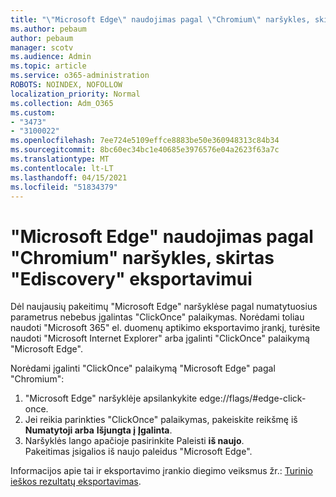 ```yaml
---
title: "\"Microsoft Edge\" naudojimas pagal \"Chromium\" naršykles, skirtas \"Ediscovery\" eksportavimui"
ms.author: pebaum
author: pebaum
manager: scotv
ms.audience: Admin
ms.topic: article
ms.service: o365-administration
ROBOTS: NOINDEX, NOFOLLOW
localization_priority: Normal
ms.collection: Adm_O365
ms.custom:
- "3473"
- "3100022"
ms.openlocfilehash: 7ee724e5109effce8883be50e360948313c84b34
ms.sourcegitcommit: 8bc60ec34bc1e40685e3976576e04a2623f63a7c
ms.translationtype: MT
ms.contentlocale: lt-LT
ms.lasthandoff: 04/15/2021
ms.locfileid: "51834379"
---
```

# <a name="using-microsoft-edge-based-on-chromium-browsers-for-ediscovery-export"></a>"Microsoft Edge" naudojimas pagal "Chromium" naršykles, skirtas "Ediscovery" eksportavimui

Dėl naujausių pakeitimų "Microsoft Edge" naršyklėse pagal numatytuosius parametrus nebebus įgalintas "ClickOnce" palaikymas. Norėdami toliau naudoti "Microsoft 365" el. duomenų aptikimo eksportavimo įrankį, turėsite naudoti "Microsoft Internet Explorer" arba įgalinti "ClickOnce" palaikymą "Microsoft Edge". 

Norėdami įgalinti "ClickOnce" palaikymą "Microsoft Edge" pagal "Chromium": 
1. "Microsoft Edge" naršyklėje apsilankykite edge://flags/#edge-click-once.
2. Jei reikia parinkties "ClickOnce" palaikymas, pakeiskite reikšmę iš **Numatytoji arba** **Išjungta į** **Įgalinta**. 
3. Naršyklės lango apačioje pasirinkite Paleisti **iš naujo**. <br>
 Pakeitimas įsigalios iš naujo paleidus "Microsoft Edge". 

Informacijos apie tai ir eksportavimo įrankio diegimo veiksmus žr.: [ Turinio ieškos rezultatų eksportavimas](https://docs.microsoft.com/microsoft-365/compliance/export-search-results).